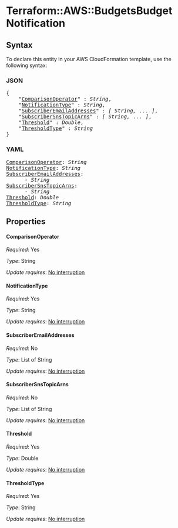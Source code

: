 # Terraform::AWS::BudgetsBudget Notification

## Syntax

To declare this entity in your AWS CloudFormation template, use the following syntax:

### JSON

<pre>
{
    "<a href="#comparisonoperator" title="ComparisonOperator">ComparisonOperator</a>" : <i>String</i>,
    "<a href="#notificationtype" title="NotificationType">NotificationType</a>" : <i>String</i>,
    "<a href="#subscriberemailaddresses" title="SubscriberEmailAddresses">SubscriberEmailAddresses</a>" : <i>[ String, ... ]</i>,
    "<a href="#subscribersnstopicarns" title="SubscriberSnsTopicArns">SubscriberSnsTopicArns</a>" : <i>[ String, ... ]</i>,
    "<a href="#threshold" title="Threshold">Threshold</a>" : <i>Double</i>,
    "<a href="#thresholdtype" title="ThresholdType">ThresholdType</a>" : <i>String</i>
}
</pre>

### YAML

<pre>
<a href="#comparisonoperator" title="ComparisonOperator">ComparisonOperator</a>: <i>String</i>
<a href="#notificationtype" title="NotificationType">NotificationType</a>: <i>String</i>
<a href="#subscriberemailaddresses" title="SubscriberEmailAddresses">SubscriberEmailAddresses</a>: <i>
      - String</i>
<a href="#subscribersnstopicarns" title="SubscriberSnsTopicArns">SubscriberSnsTopicArns</a>: <i>
      - String</i>
<a href="#threshold" title="Threshold">Threshold</a>: <i>Double</i>
<a href="#thresholdtype" title="ThresholdType">ThresholdType</a>: <i>String</i>
</pre>

## Properties

#### ComparisonOperator

_Required_: Yes

_Type_: String

_Update requires_: [No interruption](https://docs.aws.amazon.com/AWSCloudFormation/latest/UserGuide/using-cfn-updating-stacks-update-behaviors.html#update-no-interrupt)

#### NotificationType

_Required_: Yes

_Type_: String

_Update requires_: [No interruption](https://docs.aws.amazon.com/AWSCloudFormation/latest/UserGuide/using-cfn-updating-stacks-update-behaviors.html#update-no-interrupt)

#### SubscriberEmailAddresses

_Required_: No

_Type_: List of String

_Update requires_: [No interruption](https://docs.aws.amazon.com/AWSCloudFormation/latest/UserGuide/using-cfn-updating-stacks-update-behaviors.html#update-no-interrupt)

#### SubscriberSnsTopicArns

_Required_: No

_Type_: List of String

_Update requires_: [No interruption](https://docs.aws.amazon.com/AWSCloudFormation/latest/UserGuide/using-cfn-updating-stacks-update-behaviors.html#update-no-interrupt)

#### Threshold

_Required_: Yes

_Type_: Double

_Update requires_: [No interruption](https://docs.aws.amazon.com/AWSCloudFormation/latest/UserGuide/using-cfn-updating-stacks-update-behaviors.html#update-no-interrupt)

#### ThresholdType

_Required_: Yes

_Type_: String

_Update requires_: [No interruption](https://docs.aws.amazon.com/AWSCloudFormation/latest/UserGuide/using-cfn-updating-stacks-update-behaviors.html#update-no-interrupt)


